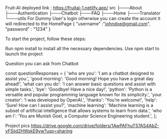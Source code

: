 
Fruit-AI   deployed link : https://fruitai-1.netlify.app/
src
├───About
├───Authentication
├───Chatbot
├───FAQ
├───Home
├───Translator
└───utils
For Dummy User's login otherwise you can create the account it will redirected to the HomePage
{
  "username" :"johndoe@gmail.com", 
   "password" : "1234"
}

To start the project, follow these steps:

Run npm install to install all the necessary dependencies.
Use npm start to launch the project

Question you can ask from Chatbot

const questionResponses = {
  'who are you': 'I am a chatbot designed to assist you.',
  'good morning': 'Good morning! Hope you have a great day ahead!',
  'what can you do': 'I can answer basic questions and assist with simple tasks.',
  'bye': 'Goodbye! Have a nice day!',
  'python': 'Python is a versatile and popular programming language known for its simplicity.',
  'your creator': 'I was developed by OpenAI.',
  'thanks': 'You’re welcome!',
  'help': 'Sure! How can I assist you?',
  'machine learning': 'Machine learning is a subset of artificial intelligence that allows systems to learn from data.',
  'who am I': 'You are Munish Goel, a Computer Science Engineering student.',
};

Project pics
https://drive.google.com/drive/folders/1AwPAFhuT57AS4AbZ-vFSiid2HWskE9yw?usp=sharing